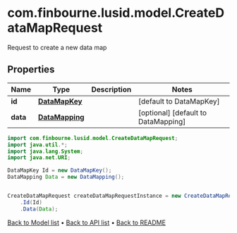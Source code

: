 # com.finbourne.lusid.model.CreateDataMapRequest
Request to create a new data map

## Properties

Name | Type | Description | Notes
------------ | ------------- | ------------- | -------------
**id** | [**DataMapKey**](DataMapKey.md) |  | [default to DataMapKey]
**data** | [**DataMapping**](DataMapping.md) |  | [optional] [default to DataMapping]

```java
import com.finbourne.lusid.model.CreateDataMapRequest;
import java.util.*;
import java.lang.System;
import java.net.URI;

DataMapKey Id = new DataMapKey();
DataMapping Data = new DataMapping();


CreateDataMapRequest createDataMapRequestInstance = new CreateDataMapRequest()
    .Id(Id)
    .Data(Data);
```


[Back to Model list](../README.md#documentation-for-models) &#8226; [Back to API list](../README.md#documentation-for-api-endpoints) &#8226; [Back to README](../README.md)

